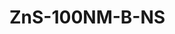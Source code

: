 <a name="material" />

# ZnS-100NM-B-NS
<script type="application/ld+json">
  {
    "@context": "https://schema.org/",
    "@type": "ChemicalSubstance",
    "http://purl.org/dc/terms/conformsTo":
      {
        "@type": "CreativeWork",
        "@id": "https://bioschemas.org/profiles/ChemicalSubstance/0.4-RELEASE/"
      },
    "@id": "https://egonw.github.io/nanowiki/nanowiki508.html#material",
    "name": "ZnS-100NM-B-NS",
    "sameAs": "http://127.0.0.1/mediawiki/index.php/Special:URIResolver/ZnS-2D100NM-2DB-2DNS"
  }
</script>


